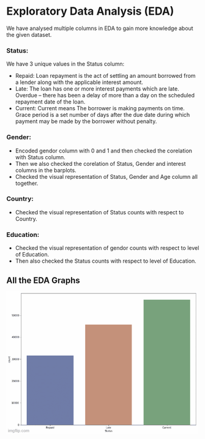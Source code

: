 
# Exploratory Data Analysis (EDA)
We have analysed multiple columns in EDA to gain more knowledge about the given dataset.

### Status:
We have 3 unique values in the Status column:

- Repaid: Loan repayment is the act of settling an amount borrowed from a lender along with the applicable interest amount.
- Late: The loan has one or more interest payments which are late. Overdue – there has been a delay of more than a day on the scheduled repayment date of the loan.
- Current: Current means The borrower is making payments on time. Grace period is a set number of days after the due date during which payment may be made by the borrower without penalty.
### Gender:
- Encoded gendor column with 0 and 1 and then checked the corelation with Status column.
- Then we also checked the corelation of Status, Gender and interest columns in the barplots.
- Checked the visual representation of Status, Gender and Age column all together.
### Country:
- Checked the visual representation of Status counts with respect to Country.
### Education:
- Checked the visual representation of gendor counts with respect to level of Education.
- Then also checked the Status counts with respect to level of Education.
## All the EDA Graphs

![(Image)](https://github.com/fasihshaikh/test_readme/blob/main/7f2gi6.gif)

